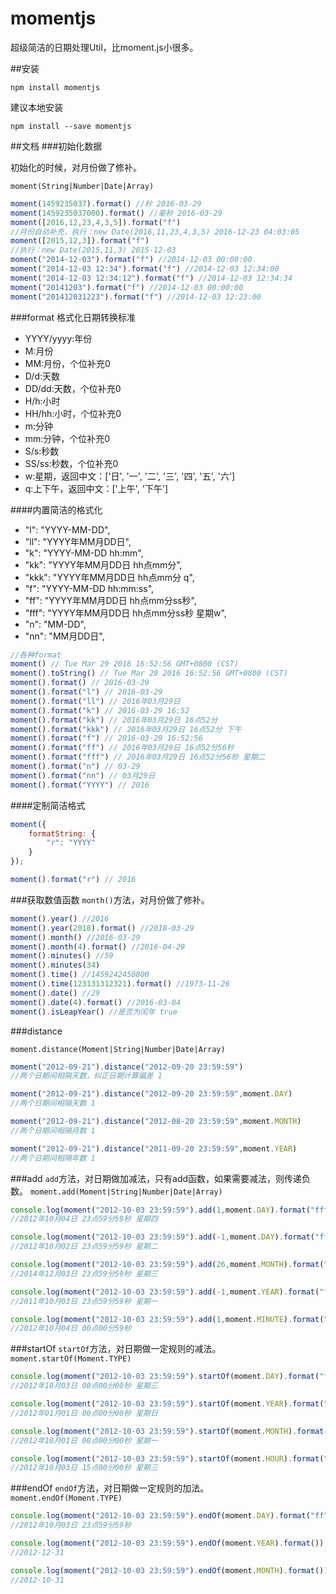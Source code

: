 
# momentjs
超级简洁的日期处理Util，比moment.js小很多。

##安装
```
npm install momentjs
```
建议本地安装

```
npm install --save momentjs
```
##文档
###初始化数据

初始化的时候，对月份做了修补。

`moment(String|Number|Date|Array)`

```javascript
moment(1459235037).format() //秒 2016-03-29
moment(1459235037000).format() //毫秒 2016-03-29
moment([2016,12,23,4,3,5]).format("f") 
//月份自动补充，执行：new Date(2016,11,23,4,3,5) 2016-12-23 04:03:05
moment([2015,12,3]).format("f") 
//执行：new Date(2015,11,3) 2015-12-03
moment("2014-12-03").format("f") //2014-12-03 00:00:00
moment("2014-12-03 12:34").format("f") //2014-12-03 12:34:00
moment("2014-12-03 12:34:12").format("f") //2014-12-03 12:34:34
moment("20141203").format("f") //2014-12-03 00:00:00
moment("201412031223").format("f") //2014-12-03 12:23:00
```

###format
格式化日期转换标准
- YYYY/yyyy:年份
- M:月份
- MM:月份，个位补充0
- D/d:天数
- DD/dd:天数，个位补充0
- H/h:小时
- HH/hh:小时，个位补充0
- m:分钟
- mm:分钟，个位补充0
- S/s:秒数
- SS/ss:秒数，个位补充0
- w:星期，返回中文：['日', '一', '二', '三', '四', '五', '六']
- q:上下午，返回中文：['上午', '下午']

####内置简洁的格式化
- "l": "YYYY-MM-DD",
- "ll": "YYYY年MM月DD日",
- "k": "YYYY-MM-DD hh:mm",
- "kk": "YYYY年MM月DD日 hh点mm分",
- "kkk": "YYYY年MM月DD日 hh点mm分 q",
- "f": "YYYY-MM-DD hh:mm:ss",
- "ff": "YYYY年MM月DD日 hh点mm分ss秒",
- "fff": "YYYY年MM月DD日 hh点mm分ss秒 星期w",
- "n": "MM-DD",
- "nn": "MM月DD日",

```javascript
//各种format
moment() // Tue Mar 29 2016 16:52:56 GMT+0800 (CST)
moment().toString() // Tue Mar 29 2016 16:52:56 GMT+0800 (CST)
moment().format() // 2016-03-29
moment().format("l") // 2016-03-29
moment().format("ll") // 2016年03月29日
moment().format("k") // 2016-03-29 16:52
moment().format("kk") // 2016年03月29日 16点52分
moment().format("kkk") // 2016年03月29日 16点52分 下午
moment().format("f") // 2016-03-29 16:52:56
moment().format("ff") // 2016年03月29日 16点52分56秒
moment().format("fff") // 2016年03月29日 16点52分56秒 星期二
moment().format("n") // 03-29
moment().format("nn") // 03月29日
moment().format("YYYY") // 2016
```
####定制简洁格式

```javascript
moment({
    formatString: {
        "r": "YYYY"
    }
});

moment().format("r") // 2016

```

###获取数值函数
`month()`方法，对月份做了修补。

```javascript
moment().year() //2016
moment().year(2018).format() //2018-03-29
moment().month() //2016-03-29
moment().month(4).format() //2016-04-29
moment().minutes() //59
moment().minutes(34)
moment().time() //1459242450800
moment().time(123131312321).format() //1973-11-26
moment().date() //29
moment().date(4).format() //2016-03-04
moment().isLeapYear() //是否为闰年 true
```
###distance

`moment.distance(Moment|String|Number|Date|Array)`

```javascript
moment("2012-09-21").distance("2012-09-20 23:59:59") 
//两个日期间相隔天数，纠正日期计算偏差 1

moment("2012-09-21").distance("2012-09-20 23:59:59",moment.DAY) 
//两个日期间相隔天数 1

moment("2012-09-21").distance("2012-08-20 23:59:59",moment.MONTH) 
//两个日期间相隔月数 1

moment("2012-09-21").distance("2011-09-20 23:59:59",moment.YEAR) 
//两个日期间相隔年数 1

```
###add
`add`方法，对日期做加减法，只有add函数，如果需要减法，则传递负数。
`moment.add(Moment|String|Number|Date|Array)`

```javascript
console.log(moment("2012-10-03 23:59:59").add(1,moment.DAY).format("fff")); 
//2012年10月04日 23点59分59秒 星期四

console.log(moment("2012-10-03 23:59:59").add(-1,moment.DAY).format("fff"));
//2012年10月02日 23点59分59秒 星期二

console.log(moment("2012-10-03 23:59:59").add(26,moment.MONTH).format("fff"));
//2014年12月03日 23点59分59秒 星期三

console.log(moment("2012-10-03 23:59:59").add(-1,moment.YEAR).format("fff"));
//2011年10月03日 23点59分59秒 星期一

console.log(moment("2012-10-03 23:59:59").add(1,moment.MINUTE).format("ff"));
//2012年10月04日 00点00分59秒
```

###startOf
`startOf`方法，对日期做一定规则的减法。  
`moment.startOf(Moment.TYPE)`

```javascript
console.log(moment("2012-10-03 23:59:59").startOf(moment.DAY).format("fff"));
//2012年10月03日 00点00分00秒 星期三

console.log(moment("2012-10-03 23:59:59").startOf(moment.YEAR).format("fff"));
//2012年01月01日 00点00分00秒 星期日

console.log(moment("2012-10-03 23:59:59").startOf(moment.MONTH).format("fff"));
//2012年10月01日 00点00分00秒 星期一

console.log(moment("2012-10-03 23:59:59").startOf(moment.HOUR).format("fff"));
//2012年10月03日 15点00分00秒 星期三
```


###endOf
`endOf`方法，对日期做一定规则的加法。  
`moment.endOf(Moment.TYPE)`

```javascript
console.log(moment("2012-10-03 23:59:59").endOf(moment.DAY).format("ff"));
//2012年10月03日 23点59分59秒

console.log(moment("2012-10-03 23:59:59").endOf(moment.YEAR).format());
//2012-12-31

console.log(moment("2012-10-03 23:59:59").endOf(moment.MONTH).format());
//2012-10-31
```

